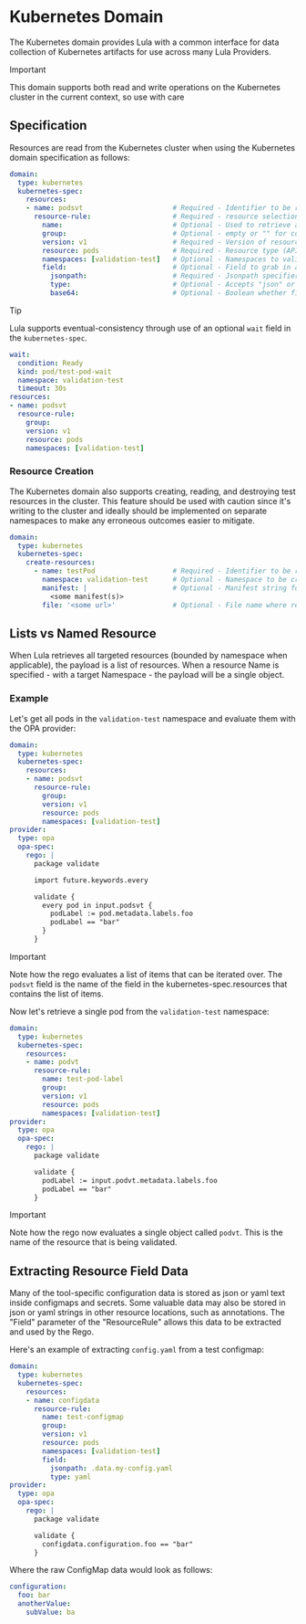 # Kubernetes Domain

The Kubernetes domain provides Lula with a common interface for data collection of Kubernetes artifacts for use across many Lula Providers. 

>[!Important]
>This domain supports both read and write operations on the Kubernetes cluster in the current context, so use with care

## Specification

Resources are read from the Kubernetes cluster when using the Kubernetes domain specification as follows:

```yaml
domain:
  type: kubernetes
  kubernetes-spec:
    resources:
    - name: podsvt                      # Required - Identifier to be read by the policy
      resource-rule:                    # Required - resource selection criteria, at least one resource rule is required
        name:                           # Optional - Used to retrieve a specific resource in a single namespace
        group:                          # Optional - empty or "" for core group
        version: v1                     # Required - Version of resource
        resource: pods                  # Required - Resource type (API-recognized type, not Kind)
        namespaces: [validation-test]   # Optional - Namespaces to validate the above resources in. Empty or "" for all namespace pr non-namespaced resources
        field:                          # Optional - Field to grab in a resource if it is in an unusable type, e.g., string json data. Must specify named resource to use.
          jsonpath:                     # Required - Jsonpath specifier of where to find the field from the top level object
          type:                         # Optional - Accepts "json" or "yaml". Default is "json".
          base64:                       # Optional - Boolean whether field is base64 encoded

```

> [!Tip]
> Lula supports eventual-consistency through use of an optional `wait` field in the `kubernetes-spec`. 

```yaml
wait:
  condition: Ready
  kind: pod/test-pod-wait
  namespace: validation-test
  timeout: 30s
resources:
- name: podsvt
  resource-rule:
    group:
    version: v1
    resource: pods
    namespaces: [validation-test]
```

### Resource Creation

The Kubernetes domain also supports creating, reading, and destroying test resources in the cluster. This feature should be used with caution since it's writing to the cluster and ideally should be implemented on separate namespaces to make any erroneous outcomes easier to mitigate.

```yaml
domain:
  type: kubernetes
  kubernetes-spec:
    create-resources:
      - name: testPod                   # Required - Identifier to be read by the policy
        namespace: validation-test      # Optional - Namespace to be created if applicable (no need to specify if ns exists OR resource is non-namespaced)
        manifest: |                     # Optional - Manifest string for resource(s) to create; Only optional if file is not specified
          <some manifest(s)>
        file: '<some url>'              # Optional - File name where resource(s) to create are stored; Only optional if manifest is not specified
```

## Lists vs Named Resource

When Lula retrieves all targeted resources (bounded by namespace when applicable), the payload is a list of resources. When a resource Name is specified - with a target Namespace - the payload will be a single object. 

### Example

Let's get all pods in the `validation-test` namespace and evaluate them with the OPA provider:
```yaml
domain: 
  type: kubernetes
  kubernetes-spec:
    resources:
    - name: podsvt
      resource-rule:
        group:
        version: v1
        resource: pods
        namespaces: [validation-test]
provider: 
  type: opa
  opa-spec:
    rego: |
      package validate

      import future.keywords.every

      validate {
        every pod in input.podsvt {
          podLabel := pod.metadata.labels.foo
          podLabel == "bar"
        }
      }
```

> [!IMPORTANT]
> Note how the rego evaluates a list of items that can be iterated over. The `podsvt` field is the name of the field in the kubernetes-spec.resources that contains the list of items.

Now let's retrieve a single pod from the `validation-test` namespace:

```yaml
domain: 
  type: kubernetes
  kubernetes-spec:
    resources:
    - name: podvt
      resource-rule:
        name: test-pod-label
        group:
        version: v1
        resource: pods
        namespaces: [validation-test]
provider: 
  type: opa
  opa-spec:  
    rego: |
      package validate

      validate {
        podLabel := input.podvt.metadata.labels.foo
        podLabel == "bar"
      }
```

> [!IMPORTANT]
> Note how the rego now evaluates a single object called `podvt`. This is the name of the resource that is being validated.

## Extracting Resource Field Data
Many of the tool-specific configuration data is stored as json or yaml text inside configmaps and secrets. Some valuable data may also be stored in json or yaml strings in other resource locations, such as annotations. The "Field" parameter of the "ResourceRule" allows this data to be extracted and used by the Rego.

Here's an example of extracting `config.yaml` from a test configmap:
```yaml
domain: 
  type: kubernetes
  kubernetes-spec:
    resources:
    - name: configdata
      resource-rule:
        name: test-configmap
        group:
        version: v1
        resource: pods
        namespaces: [validation-test]
        field:
          jsonpath: .data.my-config.yaml
          type: yaml
provider: 
  type: opa
  opa-spec:
    rego: |
      package validate

      validate {
        configdata.configuration.foo == "bar"
      }
```

Where the raw ConfigMap data would look as follows:
```yaml
configuration:
  foo: bar
  anotherValue:
    subValue: ba
```
